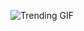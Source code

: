 
<!-- GIF_SECTION -->
![Trending GIF](https://media0.giphy.com/media/v1.Y2lkPThiYjIxNzcybzI4aTdvNDBtdjF0eXAybGo2MGVqMHQ5MDgwZ25temo0eTltZmc4ZCZlcD12MV9naWZzX3NlYXJjaCZjdD1n/HekrB46ZE0f5K/giphy.gif)
<!-- END_GIF_SECTION -->
